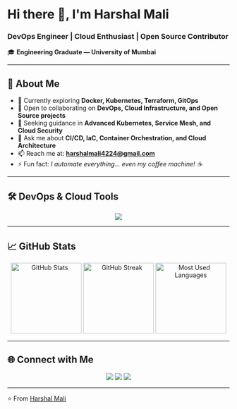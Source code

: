 # Hi there 👋, I'm Harshal Mali  

### DevOps Engineer | Cloud Enthusiast | Open Source Contributor  

🎓 **Engineering Graduate — University of Mumbai**  

---

## 🚀 About Me  
- 🌱 Currently exploring **Docker, Kubernetes, Terraform, GitOps**  
- 👯 Open to collaborating on **DevOps, Cloud Infrastructure, and Open Source projects**  
- 🤝 Seeking guidance in **Advanced Kubernetes, Service Mesh, and Cloud Security**  
- 💬 Ask me about **CI/CD, IaC, Container Orchestration, and Cloud Architecture**  
- 📫 Reach me at: **harshalmali4224@gmail.com**  
- ⚡ Fun fact: *I automate everything… even my coffee machine! ☕*  

---

## 🛠️ DevOps & Cloud Tools  

<p align="center">
  <img src="https://skillicons.dev/icons?i=git,github,docker,kubernetes,ansible,jenkins,terraform,linux,aws" />
</p>

---

## 📈 GitHub Stats  


<p align="center">
  <img src="https://github-readme-stats.vercel.app/api?username=HarshalMali&show_icons=true&theme=tokyonight" alt="GitHub Stats" height="160"/>
  <img src="https://github-readme-streak-stats.herokuapp.com/?user=HarshalMali&theme=tokyonight" alt="GitHub Streak" height="160"/>
  <img src="https://github-readme-stats.vercel.app/api/top-langs/?username=HarshalMali&layout=compact&theme=tokyonight" alt="Most Used Languages" height="160"/>
</p>



---

## 🌐 Connect with Me  

<p align="center">
  <a href="mailto:harshalmali4224@gmail.com"><img src="https://img.shields.io/badge/Gmail-D14836?style=for-the-badge&logo=gmail&logoColor=white"></a>
  <a href="https://www.linkedin.com/in/harsh042/"><img src="https://img.shields.io/badge/LinkedIn-0077B5?style=for-the-badge&logo=linkedin&logoColor=white"></a>
  <a href="https://github.com/harshalmali042"><img src="https://img.shields.io/badge/GitHub-000000?style=for-the-badge&logo=github&logoColor=white"></a>
</p>
 

---


⭐️ From [Harshal Mali](https://github.com/harshalmali042)
